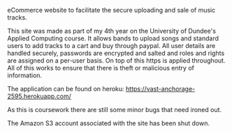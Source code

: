 eCommerce website to facilitate the secure uploading and sale of music tracks.

This site was made as part of my 4th year on the University of Dundee's Applied Computing course. It allows bands to upload songs and standard users to add tracks to a cart and buy through paypal. All user details are handled securely, passwords are encrypted and salted and roles and rights are assigned on a per-user basis. On top of this https is applied throughout. All of this works to ensure that there is theft or malicious entry of information.

The application can be found on heroku: https://vast-anchorage-2595.herokuapp.com/

As this is coursework there are still some minor bugs that need ironed out.

The Amazon S3 account associated with the site has been shut down.

